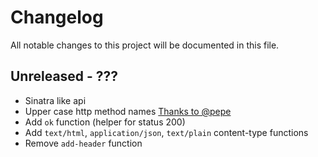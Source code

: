 # Changelog
All notable changes to this project will be documented in this file.

## Unreleased - ???
- Sinatra like api
- Upper case http method names [Thanks to @pepe](https://github.com/swlkr/osprey/pull/1)
- Add `ok` function (helper for status 200)
- Add `text/html`, `application/json`, `text/plain` content-type functions
- Remove `add-header` function
